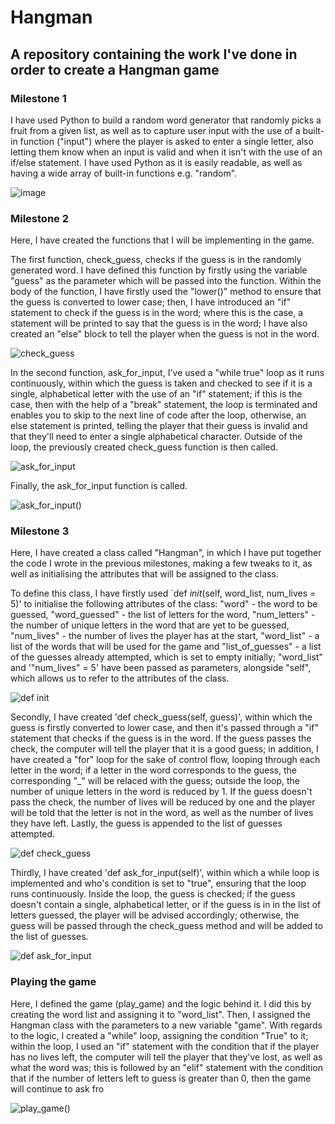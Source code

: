 # Hangman

## A repository containing the work I've done in order to create a Hangman game

### Milestone 1

I have used Python to build a random word generator that randomly picks a fruit from a given list, as well as to capture user input with the use of a built-in function ("input") where the player is asked to enter a single letter, also letting them know when an input is valid and when it isn't with the use of an if/else statement. I have used Python as it is easily readable, as well as having a wide array of built-in functions e.g. "random".

![image](https://user-images.githubusercontent.com/67421468/192967349-b42f6f64-57fe-4a8d-b10c-510f2a1e330e.png)

### Milestone 2

Here, I have created the functions that I will be implementing in the game. 

The first function, check_guess, checks if the guess is in the randomly generated word. I have defined this function by firstly using the variable "guess" as the parameter which will be passed into the function. Within the body of the function, I have firstly used the "lower()" method to ensure that the guess is converted to lower case; then, I have introduced an "if" statement to check if the guess is in the word; where this is the case, a statement will be printed to say that the guess is in the word; I have also created an "else" block to tell the player when the guess is not in the word.

![check_guess](https://user-images.githubusercontent.com/67421468/193422406-e724c29f-4a90-410c-b1b9-0997aaf254c0.png)

In the second function, ask_for_input, I've used a "while true" loop as it runs continuously, within which the guess is taken and checked to see if it is a single, alphabetical letter with the use of an "if" statement; if this is the case, then with the help of a "break" statement, the loop is terminated and enables you to skip to the next line of code after the loop, otherwise, an else statement is printed, telling the player that their guess is invalid and that they'll need to enter a single alphabetical character. Outside of the loop, the previously created check_guess function is then called.

![ask_for_input](https://user-images.githubusercontent.com/67421468/193422440-5babe692-bc2c-44e4-a7ef-e02b333bbc19.png)

Finally, the ask_for_input function is called.

![ask_for_input()](https://user-images.githubusercontent.com/67421468/193422460-c33ea13f-5300-478c-9bb7-9fdc298ddfbb.png)

### Milestone 3

Here, I have created a class called "Hangman", in which I have put together the code I wrote in the previous milestones, making a few tweaks to it, as well as initialising the attributes that will be assigned to the class.

To define this class, I have firstly used ´def _init_(self, word_list, num_lives = 5)' to initialise the following attributes of the class: "word" - the word to be guessed, "word_guessed" - the list of letters for the word, "num_letters" - the number of unique letters in the word that are yet to be guessed, "num_lives" - the number of lives the player has at the start, "word_list" - a list of the words that will be used for the game and "list_of_guesses" - a list of the guesses already attempted, which is set to empty initially; "word_list" and '"num_lives" = 5' have been passed as parameters, alongside "self", which allows us to refer to the attributes of the class.

![def _init_](https://user-images.githubusercontent.com/67421468/193475845-b97088df-dcc0-4061-a74f-6e3112964be3.png)

Secondly, I have created 'def check_guess(self, guess)', within which the guess is firstly converted to lower case, and then it's passed through a "if" statement that checks if the guess is in the word. If the guess passes the check, the computer will tell the player that it is a good guess; in addition, I have created a "for" loop for the sake of control flow, looping through each letter in the word; if a letter in the word corresponds to the guess, the corresponding "_" will be relaced with the guess; outside the loop, the number of unique letters in the word is reduced by 1. If the guess doesn't pass the check, the number of lives will be reduced by one and the player will be told that the letter is not in the word, as well as the number of lives they have left. Lastly, the guess is appended to the list of guesses attempted.

![def check_guess](https://user-images.githubusercontent.com/67421468/193476312-c5664566-ff8d-4d2e-aaaa-b4e086e6667a.png)

Thirdly, I have created 'def ask_for_input(self)', within which a while loop is implemented and who's condition is set to "true", ensuring that the loop runs continuously. Inside the loop, the guess is checked; if the guess doesn't contain a single, alphabetical letter, or if the guess is in in the list of letters guessed, the player will be advised accordingly; otherwise, the guess will be passed through the check_guess method and will be added to the list of guesses.

![def ask_for_input](https://user-images.githubusercontent.com/67421468/193477139-ee463cf6-a504-42ee-ae5c-a9c26bd6aad0.png)

### Playing the game

Here, I defined the game (play_game) and the logic behind it. I did this by creating the word list and assigning it to "word_list". Then, I assigned the Hangman class with the parameters to a new variable "game". With regards to the logic, I created a "while" loop, assigning the condition "True" to it; within the loop, I used an "if" statement with the condition that if the player has no lives left, the computer will tell the player that they've lost, as well as what the word was; this is followed by an "elif" statement with the condition that if the number of letters left to guess is greater than 0, then the game will continue to ask fro 

![play_game()](https://user-images.githubusercontent.com/67421468/194377061-ba341ca0-5168-45d2-a135-5b89ae3e033e.png)

